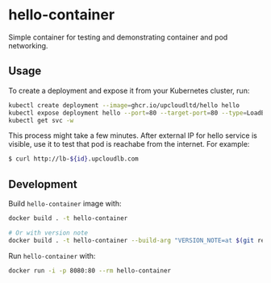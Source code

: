 # hello-container

Simple container for testing and demonstrating container and pod networking.

## Usage

To create a deployment and expose it from your Kubernetes cluster, run:

```sh
kubectl create deployment --image=ghcr.io/upcloudltd/hello hello
kubectl expose deployment hello --port=80 --target-port=80 --type=LoadBalancer
kubectl get svc -w
```

This process might take a few minutes. After external IP for hello service is visible, use it to test that pod is reachabe from the internet. For example:

```sh
$ curl http://lb-${id}.upcloudlb.com
```

## Development

Build `hello-container` image with:

```sh
docker build . -t hello-container

# Or with version note
docker build . -t hello-container --build-arg "VERSION_NOTE=at $(git rev-parse HEAD)"
```

Run `hello-container` with:

```sh
docker run -i -p 8080:80 --rm hello-container
```
